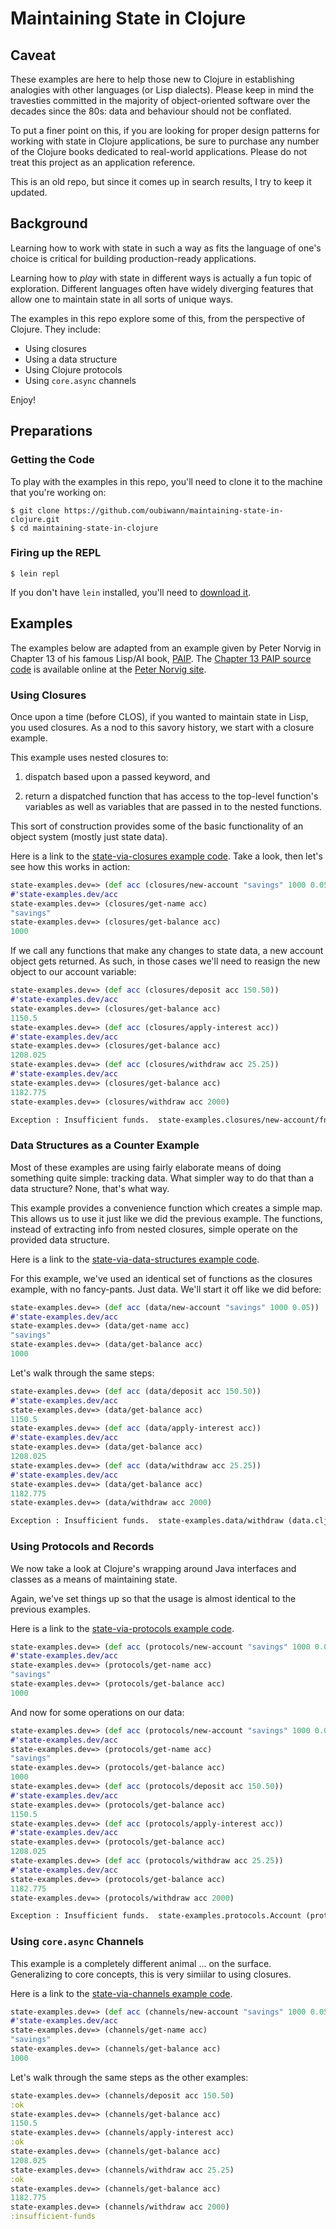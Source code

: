 # Maintaining State in Clojure


## Caveat

These examples are here to help those new to Clojure in establishing
analogies with other languages (or Lisp dialects). Please keep in mind
the travesties committed in the majority of object-oriented software over
the decades since the 80s: data and behaviour should not be conflated.

To put a finer point on this, if you are looking for proper design patterns
for working with state in Clojure applications, be sure to purchase any
number of the Clojure books dedicated to real-world applications. Please do
not treat this project as an application reference.

This is an old repo, but since it comes up in search results, I try to keep
it updated.


## Background

Learning how to work with state in such a way as fits the language of one's
choice is critical for building production-ready applications.

Learning how to _play_ with state in different ways is actually a fun topic
of exploration. Different languages often have widely diverging features
that allow one to maintain state in all sorts of unique ways.

The examples in this repo explore some of this, from the perspective of
Clojure. They include:

* Using closures
* Using a data structure
* Using Clojure protocols
* Using `core.async` channels

Enjoy!


## Preparations


### Getting the Code

To play with the examples in this repo, you'll need to clone it to the
machine that you're working on:

```shell
$ git clone https://github.com/oubiwann/maintaining-state-in-clojure.git
$ cd maintaining-state-in-clojure
```


### Firing up the REPL

```
$ lein repl
```

If you don't have `lein` installed, you'll need to [download it][lein-dl].


## Examples

The examples below are adapted from an example given by Peter Norvig in
Chapter 13 of his famous Lisp/AI book, [PAIP][paip]. The
[Chapter 13 PAIP source code][paip-ch13] is available online at the
[Peter Norvig site][norvig-site].


### Using Closures

Once upon a time (before CLOS), if you wanted to maintain state in Lisp, you
used closures. As a nod to this savory history, we start with a closure
example.

This example uses nested closures to:

1. dispatch based upon a passed keyword, and

1. return a dispatched function that has access to the top-level function's
   variables as well as variables that are passed in to the nested functions.

This sort of construction provides some of the basic functionality of an
object system (mostly just state data).

Here is a link to the [state-via-closures example code][closures].
Take a look, then let's see how this works in action:


```clj
state-examples.dev=> (def acc (closures/new-account "savings" 1000 0.05))
#'state-examples.dev/acc
state-examples.dev=> (closures/get-name acc)
"savings"
state-examples.dev=> (closures/get-balance acc)
1000
```

If we call any functions that make any changes to state data, a new account
object gets returned. As such, in those cases we'll need to reasign the new
object to our account variable:

```clj
state-examples.dev=> (def acc (closures/deposit acc 150.50))
#'state-examples.dev/acc
state-examples.dev=> (closures/get-balance acc)
1150.5
state-examples.dev=> (def acc (closures/apply-interest acc))
#'state-examples.dev/acc
state-examples.dev=> (closures/get-balance acc)
1208.025
state-examples.dev=> (def acc (closures/withdraw acc 25.25))
#'state-examples.dev/acc
state-examples.dev=> (closures/get-balance acc)
1182.775
state-examples.dev=> (closures/withdraw acc 2000)

Exception : Insufficient funds.  state-examples.closures/new-account/fn--28/fn--38 (closures.clj:28)
```

### Data Structures as a Counter Example

Most of these examples are using fairly elaborate means of doing something
quite simple: tracking data. What simpler way to do that than a data
structure? None, that's what way.

This example provides a convenience function which creates a simple map. This
allows us to use it just like we did the previous example. The functions,
instead of extracting info from nested closures, simple operate on the
provided data structure.

Here is a link to the [state-via-data-structures example code][data].

For this example, we've used an identical set of functions as the closures
example, with no fancy-pants. Just data. We'll start it off like we did
before:

```clj
state-examples.dev=> (def acc (data/new-account "savings" 1000 0.05))
#'state-examples.dev/acc
state-examples.dev=> (data/get-name acc)
"savings"
state-examples.dev=> (data/get-balance acc)
1000
```

Let's walk through the same steps:

```clj
state-examples.dev=> (def acc (data/deposit acc 150.50))
#'state-examples.dev/acc
state-examples.dev=> (data/get-balance acc)
1150.5
state-examples.dev=> (def acc (data/apply-interest acc))
#'state-examples.dev/acc
state-examples.dev=> (data/get-balance acc)
1208.025
state-examples.dev=> (def acc (data/withdraw acc 25.25))
#'state-examples.dev/acc
state-examples.dev=> (data/get-balance acc)
1182.775
state-examples.dev=> (data/withdraw acc 2000)

Exception : Insufficient funds.  state-examples.data/withdraw (data.clj:27)
```

### Using Protocols and Records

We now take a look at Clojure's wrapping around Java interfaces and classes
as a means of maintaining state.

Again, we've set things up so that the usage is almost identical to the
previous examples.

Here is a link to the [state-via-protocols example code][protocols].

```clj
state-examples.dev=> (def acc (protocols/new-account "savings" 1000 0.05))
#'state-examples.dev/acc
state-examples.dev=> (protocols/get-name acc)
"savings"
state-examples.dev=> (protocols/get-balance acc)
1000
```

And now for some operations on our data:

```clj
state-examples.dev=> (def acc (protocols/new-account "savings" 1000 0.05))
#'state-examples.dev/acc
state-examples.dev=> (protocols/get-name acc)
"savings"
state-examples.dev=> (protocols/get-balance acc)
1000
state-examples.dev=> (def acc (protocols/deposit acc 150.50))
#'state-examples.dev/acc
state-examples.dev=> (protocols/get-balance acc)
1150.5
state-examples.dev=> (def acc (protocols/apply-interest acc))
#'state-examples.dev/acc
state-examples.dev=> (protocols/get-balance acc)
1208.025
state-examples.dev=> (def acc (protocols/withdraw acc 25.25))
#'state-examples.dev/acc
state-examples.dev=> (protocols/get-balance acc)
1182.775
state-examples.dev=> (protocols/withdraw acc 2000)

Exception : Insufficient funds.  state-examples.protocols.Account (protocols.clj:22)
```


### Using `core.async` Channels

This example is a completely different animal ... on the surface.
Generalizing to core concepts, this is very simiilar to using closures.

Here is a link to the [state-via-channels example code][channels].

```clj
state-examples.dev=> (def acc (channels/new-account "savings" 1000 0.05))
#'state-examples.dev/acc
state-examples.dev=> (channels/get-name acc)
"savings"
state-examples.dev=> (channels/get-balance acc)
1000
```

Let's walk through the same steps as the other examples:

```clj
state-examples.dev=> (channels/deposit acc 150.50)
:ok
state-examples.dev=> (channels/get-balance acc)
1150.5
state-examples.dev=> (channels/apply-interest acc)
:ok
state-examples.dev=> (channels/get-balance acc)
1208.025
state-examples.dev=> (channels/withdraw acc 25.25)
:ok
state-examples.dev=> (channels/get-balance acc)
1182.775
state-examples.dev=> (channels/withdraw acc 2000)
:insufficient-funds
```


[lein-dl]: https://github.com/technomancy/leiningen#installation
[closures]: src/state_examples/closures.clj
[data]: src/state_examples/data.clj
[protocols]: src/state_examples/protocols.clj
[channels]: src/state_examples/channels.clj
[paip]: http://www.amazon.com/dp/B003VWBY1I/
[paip-ch13]: http://norvig.com/paip/clos.lisp
[norvig-site]: http://norvig.com/
